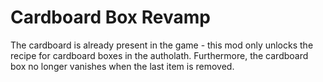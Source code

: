 # Cardboard Box Revamp
The cardboard is already present in the game - this mod only unlocks the recipe for cardboard boxes in the autholath. Furthermore, the cardboard box no longer vanishes when the last item is removed.
